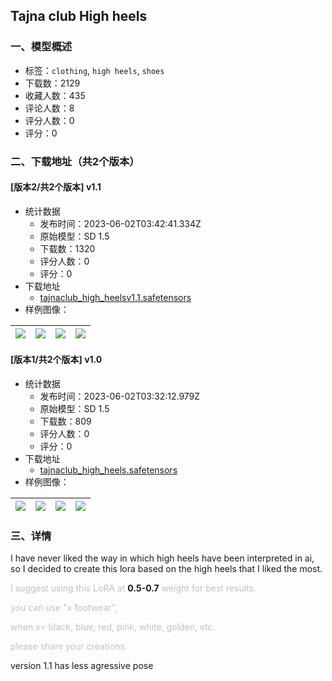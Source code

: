 ## Tajna club High heels
### 一、模型概述

- 标签：`clothing`, `high heels`, `shoes`
- 下载数：2129
- 收藏人数：435
- 评论人数：8
- 评分人数：0
- 评分：0

### 二、下载地址（共2个版本）

#### [版本2/共2个版本] v1.1

- 统计数据
  - 发布时间：2023-06-02T03:42:41.334Z
  - 原始模型：SD 1.5
  - 下载数：1320
  - 评分人数：0
  - 评分：0
- 下载地址
  - [tajnaclub_high_heelsv1.1.safetensors](https://civitai.com/api/download/models/87407)
- 样例图像：

| <img src="https://image.civitai.com/xG1nkqKTMzGDvpLrqFT7WA/05cc0df7-be19-47cc-b057-d0615ed50b00/width=450/1000490.jpeg" /> | <img src="https://image.civitai.com/xG1nkqKTMzGDvpLrqFT7WA/310bb0d5-d93d-4d34-8a02-97df40ddfcfd/width=450/1169792.jpeg" /> | <img src="https://image.civitai.com/xG1nkqKTMzGDvpLrqFT7WA/02c9b07e-248e-487f-a4b0-922264244118/width=450/1148575.jpeg" /> | <img src="https://image.civitai.com/xG1nkqKTMzGDvpLrqFT7WA/229c1b01-470f-4c81-874a-c6484675a092/width=450/1170460.jpeg" /> |
| ---- | ---- | ---- | ---- |

#### [版本1/共2个版本] v1.0

- 统计数据
  - 发布时间：2023-06-02T03:32:12.979Z
  - 原始模型：SD 1.5
  - 下载数：809
  - 评分人数：0
  - 评分：0
- 下载地址
  - [tajnaclub_high_heels.safetensors](https://civitai.com/api/download/models/81904)
- 样例图像：

| <img src="https://image.civitai.com/xG1nkqKTMzGDvpLrqFT7WA/2ca02ae8-ad51-4ae9-b22c-090abf71bedb/width=450/920433.jpeg" /> | <img src="https://image.civitai.com/xG1nkqKTMzGDvpLrqFT7WA/5740d424-232a-4409-b242-bc357c71e52e/width=450/920438.jpeg" /> | <img src="https://image.civitai.com/xG1nkqKTMzGDvpLrqFT7WA/65fb6124-9d1b-4a26-8af8-d1edc557d66f/width=450/920440.jpeg" /> | <img src="https://image.civitai.com/xG1nkqKTMzGDvpLrqFT7WA/858d0e37-3243-41d7-9872-460e9ecf6a7d/width=450/920443.jpeg" /> |
| ---- | ---- | ---- | ---- |


### 三、详情
<p>I have never liked the way in which high heels have been interpreted in ai, so I decided to create this lora based on the high heels that I liked the most.</p><p></p><p><span style="color:rgb(193, 194, 197)">I suggest using this LoRA at </span><strong>0.5-0.7</strong><span style="color:rgb(193, 194, 197)"> weight for best results.</span></p><p></p><p><span style="color:rgb(193, 194, 197)">you can use "x footwear",</span></p><p><span style="color:rgb(193, 194, 197)">when x= black, blue, red, pink, white, golden, etc.</span></p><p></p><p><span style="color:rgb(193, 194, 197)">please share your creations.</span></p><p>version 1.1 has less agressive pose</p>